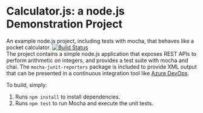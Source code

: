 Calculator.js: a node.js Demonstration Project
==============================================
An example node.js project, including tests with mocha, that behaves like
a pocket calculator.
[![Build Status](https://dev.azure.com/sgshkut0519/Enabling%20Continuous%20Integration%20with%20Azure%20Pipelines/_apis/build/status/SShkut.calculator?branchName=master)](https://dev.azure.com/sgshkut0519/Enabling%20Continuous%20Integration%20with%20Azure%20Pipelines/_build/latest?definitionId=5&branchName=master)  
The project contains a simple node.js application that exposes REST APIs
to perform arithmetic on integers, and provides a test suite with mocha
and chai.  The `mocha-junit-reporters` package is included to provide XML
output that can be presented in a continuous integration tool like
[Azure DevOps](https://azure.com/devops).

To build, simply:

1. Runs `npm install` to install dependencies.
2. Runs `npm test` to run Mocha and execute the unit tests.

